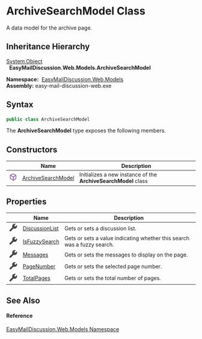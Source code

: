 ArchiveSearchModel Class
========================
A data model for the archive page.


Inheritance Hierarchy
---------------------
[System.Object][1]  
  **EasyMailDiscussion.Web.Models.ArchiveSearchModel**  

  **Namespace:**  [EasyMailDiscussion.Web.Models][2]  
  **Assembly:** easy-mail-discussion-web.exe

Syntax
------

```csharp
public class ArchiveSearchModel
```

The **ArchiveSearchModel** type exposes the following members.


Constructors
------------

|                  | Name                    | Description                                                    |
| ---------------- | ----------------------- | -------------------------------------------------------------- |
| ![Public method] | [ArchiveSearchModel][3] | Initializes a new instance of the **ArchiveSearchModel** class |


Properties
----------

|                    | Name                | Description                                                             |
| ------------------ | ------------------- | ----------------------------------------------------------------------- |
| ![Public property] | [DiscussionList][4] | Gets or sets a discussion list.                                         |
| ![Public property] | [IsFuzzySearch][5]  | Gets or sets a value indicating whether this search was a fuzzy search. |
| ![Public property] | [Messages][6]       | Gets or sets the messages to display on the page.                       |
| ![Public property] | [PageNumber][7]     | Gets or sets the selected page number.                                  |
| ![Public property] | [TotalPages][8]     | Gets or sets the total number of pages.                                 |


See Also
--------

#### Reference
[EasyMailDiscussion.Web.Models Namespace][2]  

[1]: https://docs.microsoft.com/dotnet/api/system.object
[2]: ../README.md
[3]: _ctor.md
[4]: DiscussionList.md
[5]: IsFuzzySearch.md
[6]: Messages.md
[7]: PageNumber.md
[8]: TotalPages.md
[Public method]: ../../icons/pubmethod.svg "Public method"
[Public property]: ../../icons/pubproperty.svg "Public property"